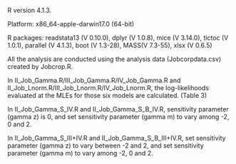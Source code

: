 R version 4.1.3.

Platform: x86_64-apple-darwin17.0 (64-bit)

R packages: readstata13 (V 0.10.0), dplyr (V 1.0.8), mice (V 3.14.0), tictoc (V 1.0.1), parallel (V 4.1.3), boot (V 1.3-28), MASS(V 7.3-55), xlsx (V 0.6.5)

All the analysis are conducted using the analysis data (Jobcorpdata.csv) created by Jobcrop.R.

In II_Job_Gamma.R/III_Job_Gamma.R/IV_Job_Gamma.R and II_Job_Lnorm.R/III_Job_Lnorm.R/IV_Job_Lnorm.R,  the log-likelihoods evaluated at the MLEs for those six models are calculated. (Table 3)

In II_Job_Gamma_S_IV.R and II_Job_Gamma_S_B_IV.R, sensitivity parameter (gamma z) is 0, and set sensitivity parameter (gamma m) to vary among -2, 0 and 2.

In II_Job_Gamma_S_III+IV.R and II_Job_Gamma_S_B_III+IV.R, set sensitivity parameter (gamma z) to vary between -2 and 2, and set sensitivity parameter (gamma m) to vary among -2, 0 and 2.